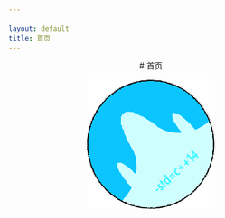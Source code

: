 ```yaml
---

layout: default
title: 首页
---
```


<div style="text-align: center;">
# 首页 
  
![logo](\photos\logo1-min.png)
</div>

